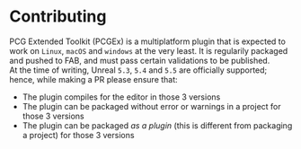 # Contributing
PCG Extended Toolkit (PCGEx) is a multiplatform plugin that is expected to work on `Linux`, `macOS` and `windows` at the very least. It is regularily packaged and pushed to FAB, and must pass certain validations to be published.  
At the time of writing, Unreal `5.3`, `5.4` and `5.5` are officially supported; hence, while making a PR please ensure that:
- The plugin compiles for the editor in those 3 versions
- The plugin can be packaged without error or warnings in a project for those 3 versions
- The plugin can be packaged *as a plugin* (this is different from packaging a project) for those 3 versions
